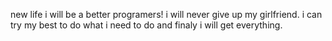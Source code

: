 new life i will be a better programers!
i will never give up my girlfriend.
i can try my best to do what i need to do and finaly i will get everything.
